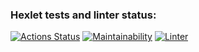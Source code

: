 ### Hexlet tests and linter status:
[![Actions Status](https://github.com/Oxian66/frontend-project-lvl1/workflows/hexlet-check/badge.svg)](https://github.com/Oxian66/frontend-project-lvl1/actions)
[![Maintainability](https://api.codeclimate.com/v1/badges/a99a88d28ad37a79dbf6/maintainability)](https://codeclimate.com/github/codeclimate/codeclimate/maintainability)
[![Linter](https://github.com/Oxian66/frontend-project-lvl1/workflows/autolinting/badge.svg)](https://github.com/Oxian66/frontend-project-lvl1/actions)

